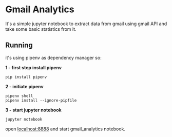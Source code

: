 # Gmail Analytics

It's a simple jupyter notebook to extract data from gmail using gmail API and take some basic statistics from it.

## Running
it's using pipenv as dependency manager so: 

**1 - first step install pipenv**

```
pip install pipenv
```

**2 - initiate pipenv**

```
pipenv shell
pipenv install --ignore-pipfile
```

**3 - start jupyter notebook**

```
jupyter notebook
```

open [localhost:8888](http://localhost:8888) and start gmail_analytics notebook.
